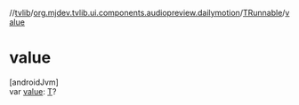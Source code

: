 //[tvlib](../../../index.md)/[org.mjdev.tvlib.ui.components.audiopreview.dailymotion](../index.md)/[TRunnable](index.md)/[value](value.md)

# value

[androidJvm]\
var [value](value.md): [T](index.md)?
